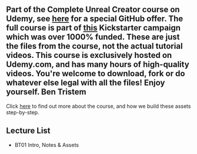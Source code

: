 Part of the Complete Unreal Creator course on Udemy, see [here](https://www.udemy.com/unrealcourse?couponCode=GitHubSpecial) for a special GitHub offer. The full course is part of [this](https://www.kickstarter.com/projects/bentristem/learn-to-make-video-games-unreal-developer-course) Kickstarter campaign which was over 1000% funded.
 These are just the files from the course, not the actual tutorial videos. This course is exclusively hosted on Udemy.com, and has many hours of high-quality videos.
 You're welcome to download, fork or do whatever else legal with all the files!
 Enjoy yourself.
 Ben Tristem
 ---
Click [here](https://www.udemy.com/unrealcourse?couponCode=GitHubSpecial) to find out more about the course, and how we build these assets step-by-step.
 ## Lecture List
* BT01 Intro, Notes & Assets
